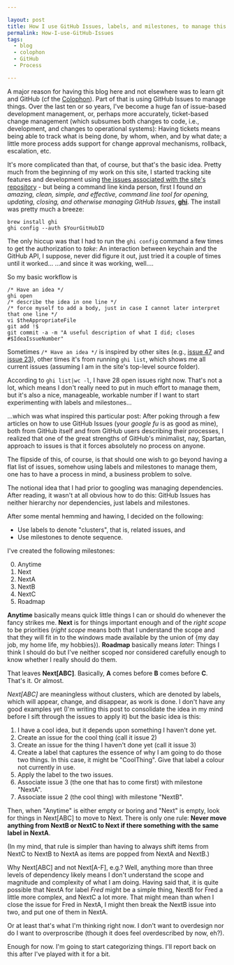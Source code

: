 ```yaml
---

layout: post
title: How I use GitHub Issues, labels, and milestones, to manage this site
permalink: How-I-use-GitHub-Issues
tags:
  - blog
  - colophon
  - GitHub
  - Process

---
```


A major reason for having this blog here and not elsewhere was to learn git and GitHub (cf the [Colophon](/colophon)). Part of that is using GitHub Issues to manage things. Over the last ten or so years, I've become a huge fan of issue-based development management, or, perhaps more accurately, ticket-based change management (which subsumes both changes to code, i.e., development, and changes to operational systems): Having tickets means being able to track what is being done, by whom, when, and by what date; a little more process adds support for change approval mechanisms, rollback, escalation, etc.

It's more complicated than that, of course, but that's the basic idea. Pretty much from the beginning of my work on this site, I started tracking site features and development using [the issues associated with the site's repository](https://github.com/PeterWhittaker/PeterWhittaker.github.io/issues/) - but being a command line kinda person, first I found _an amazing, clean, simple, and effective, command line tool for opening, updating, closing, and otherwise managing GitHub Issues_, **[ghi](https://github.com/stephencelis/ghi)**. The install was pretty much a breeze:

```
brew install ghi
ghi config --auth $YourGitHubID
```

The only hiccup was that I had to run the `ghi config` command a few times to get the authorization to *take*: An interaction between keychain and the GitHub API, I suppose, never did figure it out, just tried it a couple of times until it worked... ...and since it was working, well....

So my basic workflow is

```
/* Have an idea */
ghi open
/* describe the idea in one line */
/* force myself to add a body, just in case I cannot later interpret that one line */
vi $theAppropriateFile
git add !$
git commit -a -m "A useful description of what I did; closes #$IdeaIssueNumber"
```

Sometimes `/* Have an idea */` is inspired by other sites (e.g., [issue 47](https://github.com/PeterWhittaker/PeterWhittaker.github.io/issues/47) and [issue 23](https://github.com/PeterWhittaker/PeterWhittaker.github.io/issues/23)), other times it's from running `ghi list`, which shows me all current issues (assuming I am in the site's top-level source folder).

According to `ghi list|wc -l`, I have 28 open issues right now. That's not a lot, which means I don't really need to put in much effort to manage them, but it's also a nice, manageable, workable number if I want to start experimenting with labels  and milestones...

...which was what inspired this particular post: After poking through a few articles on how to use GitHub Issues (your *google fu* is as good as mine), both from GitHub itself and from GitHub users describing their processes, I realized that one of the great strengths of GitHub's minimalist, nay, Spartan, approach to issues is that it forces absolutely no process on anyone.

The flipside of this, of course, is that should one wish to go beyond having a flat list of issues, somehow using labels and milestones to manage them, one has to have a process in mind, a business problem to solve.

The notional idea that I had prior to googling was managing dependencies. After reading, it wasn't at all obvious how to do this: GitHub Issues has neither hierarchy nor dependencies, just labels and milestones.

After some mental hemming and hawing, I decided on the following:

* Use labels to denote "clusters", that is, related issues, and
* Use milestones to denote sequence.

I've created the following milestones:

0. Anytime
1. Next
2. NextA
3. NextB
4. NextC
5. Roadmap

**Anytime** basically means quick little things I can or should do whenever the fancy strikes me. **Next** is for things important enough and of the *right scope* to be priorities (*right scope* means both that I understand the scope and that they will fit in to the windows made available by the union of {my day job, my home life, my hobbies}). **Roadmap** basically means *later*: Things I think I should do but I've neither scoped nor considered carefully enough to know whether I really should do them.

That leaves **Next[ABC]**. Basically, **A** comes before **B** comes before **C**. That's it. Or almost.

*Next[ABC]* are meaningless without clusters, which are denoted by labels, which will appear, change, and disappear, as work is done. I don't have any good examples yet (I'm writing this post to consolidate the idea in my mind before I sift through the issues to apply it) but the basic idea is this:

1. I have a cool idea, but it depends upon something I haven't done yet.
3. Create an issue for the cool thing (call it issue 2)
2. Create an issue for the thing I haven't done yet (call it issue 3)
4. Create a label that captures the essence of why I am going to do those two things. In this case, it might be "CoolThing". Give that label a colour not currently in use.
5. Apply the label to the two issues.
6. Associate issue 3 (the one that has to come first) with milestone "NextA".
7. Associate issue 2 (the cool thing) with milestone "NextB".

Then, when "Anytime" is either empty or boring and "Next" is empty, look for things in Next[ABC] to move to Next. There is only one rule: **Never move anything from NextB or NextC to Next if there something with the same label in NextA**.

(In my mind, that rule is simpler than having to always shift items from NextC to NextB to NextA as items are popped from NextA and NextB.)

Why Next[ABC] and not Next[A-F], e.g.? Well, anything more than three levels of dependency likely means I don't understand the scope and magnitude and complexity of what I am doing. Having said that, it is quite possible that NextA for label *Fred* might be a simple thing, NextB for Fred a little more complex, and NextC a lot more. That might mean than when I close the issue for Fred in NextA, I might then break the NextB issue into two, and put one of them in NextA.

Or at least that's what I'm thinking right now. I don't want to overdesign nor do I want to overproscribe (though it does feel overdescribed by now, eh?).

Enough for now. I'm going to start categorizing things. I'll report back on this after I've played with it for a bit.
